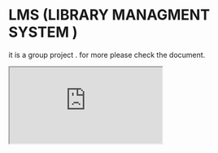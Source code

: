 # LMS (LIBRARY MANAGMENT SYSTEM )
it is a group project . 
for more please check the document.
<iframe src='https://drive.google.com/file/d/10ekUDTIlKwNAhzsO7pZDguF5DwiuApb5/view?usp=drive_link'></iframe>
